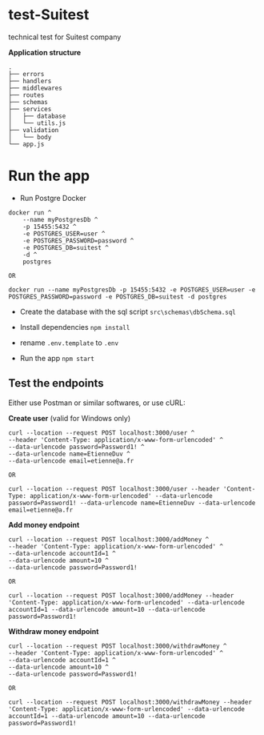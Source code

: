 # test-Suitest
technical test for Suitest company

**Application structure**
```
.
├── errors
├── handlers
├── middlewares
├── routes
├── schemas
├── services
│   ├── database
│   └── utils.js
├── validation
│   └── body
└── app.js
```

# Run the app

- Run Postgre Docker
```
docker run ^
    --name myPostgresDb ^
    -p 15455:5432 ^
    -e POSTGRES_USER=user ^
    -e POSTGRES_PASSWORD=password ^
    -e POSTGRES_DB=suitest ^
    -d ^
    postgres

OR

docker run --name myPostgresDb -p 15455:5432 -e POSTGRES_USER=user -e POSTGRES_PASSWORD=password -e POSTGRES_DB=suitest -d postgres
```

- Create the database with the sql script `src\schemas\dbSchema.sql`

- Install dependencies `npm install`

- rename `.env.template` to `.env`

- Run the app `npm start`

## Test the endpoints

Either use Postman or similar softwares, or use cURL:

**Create user** (valid for Windows only)
```
curl --location --request POST localhost:3000/user ^
--header 'Content-Type: application/x-www-form-urlencoded' ^
--data-urlencode password=Password1! ^
--data-urlencode name=EtienneDuv ^
--data-urlencode email=etienne@a.fr

OR 

curl --location --request POST localhost:3000/user --header 'Content-Type: application/x-www-form-urlencoded' --data-urlencode password=Password1! --data-urlencode name=EtienneDuv --data-urlencode email=etienne@a.fr
```

**Add money endpoint**
```
curl --location --request POST localhost:3000/addMoney ^
--header 'Content-Type: application/x-www-form-urlencoded' ^
--data-urlencode accountId=1 ^
--data-urlencode amount=10 ^
--data-urlencode password=Password1!

OR 

curl --location --request POST localhost:3000/addMoney --header 'Content-Type: application/x-www-form-urlencoded' --data-urlencode accountId=1 --data-urlencode amount=10 --data-urlencode password=Password1!
```


**Withdraw money endpoint**
```
curl --location --request POST localhost:3000/withdrawMoney ^
--header 'Content-Type: application/x-www-form-urlencoded' ^
--data-urlencode accountId=1 ^
--data-urlencode amount=10 ^
--data-urlencode password=Password1!

OR 

curl --location --request POST localhost:3000/withdrawMoney --header 'Content-Type: application/x-www-form-urlencoded' --data-urlencode accountId=1 --data-urlencode amount=10 --data-urlencode password=Password1!
```

